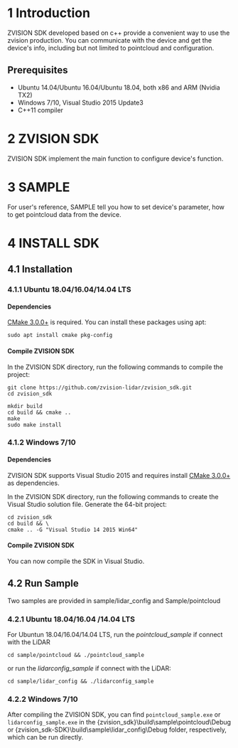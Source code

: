 # 1 Introduction

ZVISION SDK developed based on c++ provide a convenient way to use the zvision production. You can communicate with the device and get the device's info, including but not limited to pointcloud and configuration.

## Prerequisites
* Ubuntu 14.04/Ubuntu 16.04/Ubuntu 18.04, both x86 and ARM (Nvidia TX2)
* Windows 7/10, Visual Studio 2015 Update3
* C++11 compiler

# 2 ZVISION SDK

ZVISION SDK implement the main function to configure device's function.

# 3 SAMPLE

For user's reference, SAMPLE tell you how to set device's parameter, how to get pointcloud data from the device.

# 4 INSTALL SDK

## 4.1 Installation
### 4.1.1 Ubuntu 18.04/16.04/14.04 LTS
#### Dependencies
[CMake 3.0.0+](https://cmake.org/) is required. You can install these packages using apt:
```
sudo apt install cmake pkg-config
```
#### Compile ZVISION SDK
In the ZVISION SDK directory, run the following commands to compile the project:
```
git clone https://github.com/zvision-lidar/zvision_sdk.git
cd zvision_sdk
```
```
mkdir build
cd build && cmake ..
make
sudo make install
```

### 4.1.2 Windows 7/10

#### Dependencies
ZVISION SDK supports Visual Studio 2015 and requires install [CMake 3.0.0+](https://cmake.org/) as dependencies.  

In the ZVISION SDK directory, run the following commands to create the Visual Studio solution file. 
Generate the 64-bit project:
```
cd zvision_sdk
cd build && \
cmake .. -G "Visual Studio 14 2015 Win64"
```
#### Compile ZVISION SDK
You can now compile the SDK in Visual Studio.

## 4.2 Run Sample
Two samples are provided in sample/lidar_config and Sample/pointcloud

### 4.2.1 Ubuntu 18.04/16.04 /14.04 LTS
For Ubuntun 18.04/16.04/14.04 LTS, run the *pointcloud_sample* if connect with the LiDAR
```
cd sample/pointcloud && ./pointcloud_sample
```
or run the *lidarconfig_sample* if connect with the LiDAR:
```
cd sample/lidar_config && ./lidarconfig_sample
```
### 4.2.2 Windows 7/10
After compiling the ZVISION SDK, you can find `pointcloud_sample.exe` or `lidarconfig_sample.exe` in the {zvision_sdk}\build\sample\pointcloud\Debug or {zvision_sdk-SDK}\build\sample\lidar_config\Debug folder, respectively, which can be run directly. 

